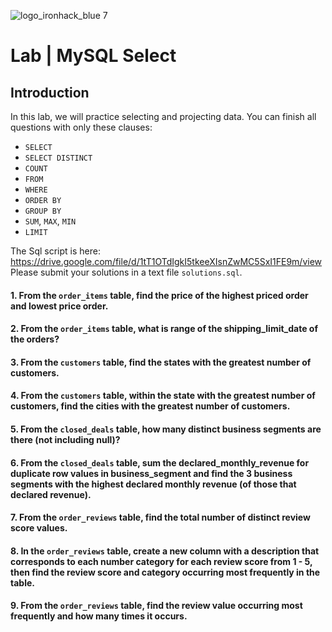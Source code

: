 ![logo_ironhack_blue 7](https://user-images.githubusercontent.com/23629340/40541063-a07a0a8a-601a-11e8-91b5-2f13e4e6b441.png)
# Lab | MySQL Select

## Introduction

 In this lab, we will practice selecting and projecting data. You can finish all questions with only these clauses:
- `SELECT`
- `SELECT DISTINCT`
- `COUNT`
- `FROM`
- `WHERE`
- `ORDER BY`
- `GROUP BY`
- `SUM`, `MAX`, `MIN`
- `LIMIT`

The Sql script is here: https://drive.google.com/file/d/1tT1OTdIgkI5tkeeXIsnZwMC5SxI1FE9m/view
Please submit your solutions in a text file `solutions.sql`.

#### 1. From the `order_items` table, find the price of the highest priced order and lowest price order.



#### 2. From the `order_items` table, what is range of the shipping_limit_date of the orders?



#### 3. From the `customers` table, find the states with the greatest number of customers.



#### 4. From the `customers` table, within the state with the greatest number of customers, find the cities with the greatest number of customers.



#### 5. From the `closed_deals` table, how many distinct business segments are there (not including null)?



#### 6. From the `closed_deals` table, sum the declared_monthly_revenue for duplicate row values in business_segment and find the 3 business segments with the highest declared monthly revenue (of those that declared revenue).


#### 7. From the `order_reviews` table, find the total number of distinct review score values.



#### 8. In the `order_reviews` table, create a new column with a description that corresponds to each number category for each review score from 1 - 5, then find the review score and category occurring most frequently in the table.


#### 9. From the `order_reviews` table, find the review value occurring most frequently and how many times it occurs.


